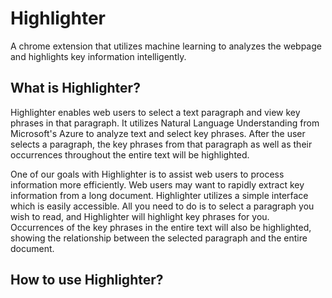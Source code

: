 # Highlighter
A chrome extension that utilizes machine learning to analyzes the webpage and highlights
key information intelligently.
## What is Highlighter?
Highlighter enables web users to select a text paragraph and view key 
phrases in that paragraph. It utilizes Natural Language Understanding from
Microsoft's Azure to analyze text and select key phrases. After the user selects 
a paragraph, the key phrases from that paragraph as well as their occurrences
throughout the entire text will be highlighted.

One of our goals with Highlighter is to assist web users to process information
more efficiently. Web users may want to rapidly extract key information from 
a long document. Highlighter utilizes a simple interface which is easily accessible.
All you need to do is to select a paragraph you wish to read, and Highlighter will
highlight key phrases for you. Occurrences of the key phrases in the 
entire text will also be highlighted, showing the relationship between the selected
paragraph and the entire document.
## How to use Highlighter?